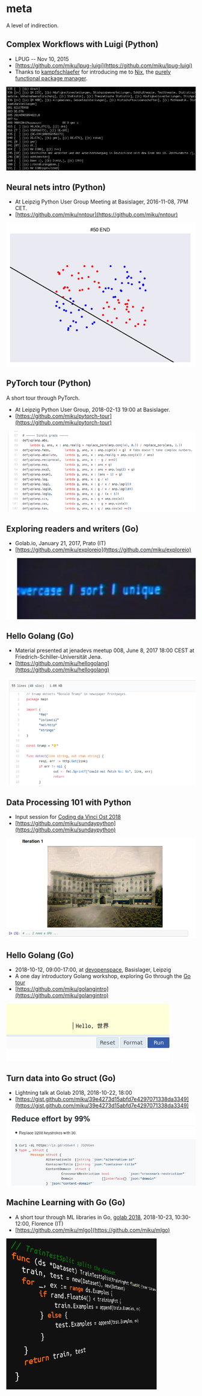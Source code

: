 # meta

A level of indirection.

## Complex Workflows with Luigi (Python)

* LPUG -- Nov 10, 2015
* [https://github.com/miku/lpug-luigi](https://github.com/miku/lpug-luigi)
* Thanks to [kampfschlaefer](https://github.com/kampfschlaefer) for introducing
  me to [Nix](https://github.com/kampfschlaefer/nix-topartists), the [purely
functional package manager](https://nixos.org/nix/).

![](images/marc.png)

## Neural nets intro (Python)

* At Leipzig Python User Group Meeting at Basislager, 2016-11-08, 7PM CET.
* [https://github.com/miku/nntour](https://github.com/miku/nntour)

![](images/nntour.png)

## PyTorch tour (Python)

A short tour through PyTorch.

* At Leipzig Python User Group, 2018-02-13 19:00 at Basislager.
* [https://github.com/miku/pytorch-tour](https://github.com/miku/pytorch-tour)

![](images/autograd.png)

## Exploring readers and writers (Go)

* Golab.io, January 21, 2017, Prato (IT)
* [https://github.com/miku/exploreio](https://github.com/miku/exploreio)

![](images/exploreio.png)

## Hello Golang (Go)

* Material presented at jenadevs meetup 008, June 8, 2017 18:00 CEST at Friedrich-Schiller-Universität Jena.
* [https://github.com/miku/hellogolang](https://github.com/miku/hellogolang)

![](images/jenadevs.png)

## Data Processing 101 with Python

* Input session for [Coding da Vinci Ost 2018](https://codingdavinci.de/events/ost/)
* [https://github.com/miku/sundaypython](https://github.com/miku/sundaypython)

![](images/cdvost.png)

## Hello Golang (Go)

* 2018-10-12, 09:00-17:00, at [devopenspace](https://devopenspace.de/), Basislager, Leipzig
* A one day introductory Golang workshop, exploring Go through the [Go tour](https://tour.golang.org/)
* [https://github.com/miku/golangintro](https://github.com/miku/golangintro)

![](images/hellogolang.png)

## Turn data into Go struct (Go)

* Lightning talk at Golab 2018, 2018-10-22, 18:00
* [https://gist.github.com/miku/39e4273d15abfd7e4297071338da3349](https://gist.github.com/miku/39e4273d15abfd7e4297071338da3349)

![](images/99.png)

## Machine Learning with Go (Go)

* A short tour through ML libraries in Go, [golab 2018](https://golab.io), 2018-10-23, 10:30-12:00, Florence (IT)
* [https://github.com/miku/mlgo](https://github.com/miku/mlgo)

![](images/117570.png)
